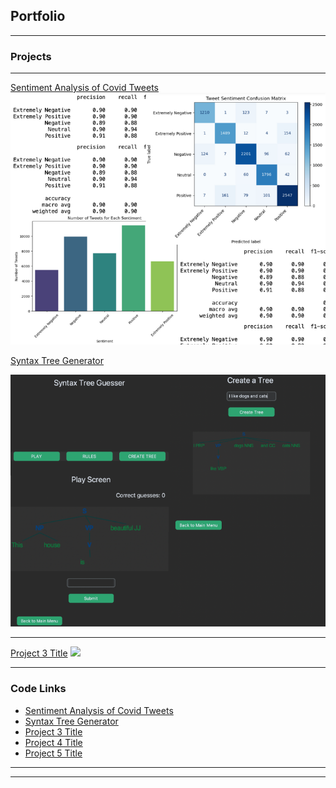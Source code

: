 ## Portfolio

---

### Projects
---
[Sentiment Analysis of Covid Tweets](/Sentiment_analysis_covid.md)
<img src="images/Sentiment_analysis_covid.png"/>

[Syntax Tree Generator](/Syntax_tree_generator.md)

<img src="images/Syntax_tree_gen-2.png"/>

---
[Project 3 Title](http://example.com/)
<img src="images/dummy_thumbnail.jpg?raw=true"/>

---

### Code Links

- [Sentiment Analysis of Covid Tweets](/Sentiment_analysis_covid.md)
- [Syntax Tree Generator](/Syntax_tree_generator.md)
- [Project 3 Title](http://example.com/)
- [Project 4 Title](http://example.com/)
- [Project 5 Title](http://example.com/)

---




---
